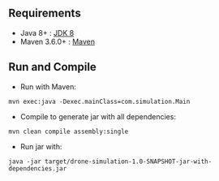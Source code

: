 
## Requirements
- Java 8+ : [JDK 8]
- Maven 3.6.0+ : [Maven]

## Run and Compile
- Run with Maven:
```
mvn exec:java -Dexec.mainClass=com.simulation.Main
```

- Compile to generate jar with all dependencies:
```
mvn clean compile assembly:single
```

- Run jar with:
```
java -jar target/drone-simulation-1.0-SNAPSHOT-jar-with-dependencies.jar
```

[JDK 8]: https://jdk.java.net/8/
[Maven]: https://maven.apache.org/install.html